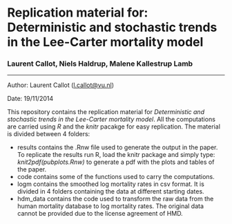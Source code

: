 # Replication material for: Deterministic and stochastic trends in the Lee-Carter mortality model
### Laurent Callot, Niels Haldrup, Malene Kallestrup Lamb

---

Author: Laurent Callot (l.callot@vu.nl)

Date: 19/11/2014


This repository contains the replication material for _Deterministic and stochastic trends in the Lee-Carter mortality model_. All the computations are carried using *R* and the *knitr* pacakge for easy replication. The material is divided between 4 folders:

 - results contains the .Rnw file used to generate the output in the paper. To replicate the results run R, load the knitr package and simply type: _knit2pdf(pubplots.Rnw)_ to generate a pdf with the plots and tables of the paper.  
 - code contains some of the functions used to carry the computations.
 - logm contains the smoothed log mortality rates in csv format. It is divided in 4 folders containing the data at different starting dates.
 - hdm_data contains the code used to transform the raw data from the human mortality database to log mortality rates. The original data cannot be provided due to the license agreement of HMD. 
  
